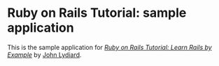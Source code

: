 # Ruby on Rails Tutorial: sample application
This is the sample application for
[*Ruby on Rails Tutorial: Learn Rails by Example*](http://railstutorial.org/)
by [John Lydiard](http://johnlydiard.com/).

